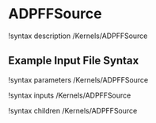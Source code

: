 # ADPFFSource

!syntax description /Kernels/ADPFFSource

## Example Input File Syntax

!syntax parameters /Kernels/ADPFFSource

!syntax inputs /Kernels/ADPFFSource

!syntax children /Kernels/ADPFFSource
